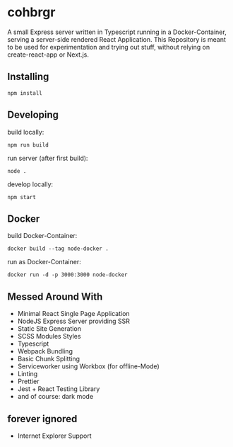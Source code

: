 # cohbrgr

A small Express server written in Typescript running in a Docker-Container, serving a server-side rendered React Application.
This Repository is meant to be used for experimentation and trying out stuff, without relying on create-react-app or Next.js.

## Installing

```
npm install
```

## Developing

build locally:

```
npm run build
```

run server (after first build):

```
node .
```

develop locally:

```
npm start
```

## Docker

build Docker-Container:

```
docker build --tag node-docker .
```

run as Docker-Container:

```
docker run -d -p 3000:3000 node-docker
```

## Messed Around With

-   Minimal React Single Page Application
-   NodeJS Express Server providing SSR
-   Static Site Generation
-   SCSS Modules Styles
-   Typescript
-   Webpack Bundling
-   Basic Chunk Splitting
-   Serviceworker using Workbox (for offline-Mode)
-   Linting
-   Prettier
-   Jest + React Testing Library
-   and of course: dark mode

## forever ignored

-   Internet Explorer Support
